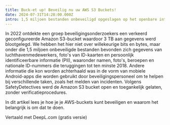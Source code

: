 ```yaml
---
title: Buck-et up! Beveilig nu uw AWS S3 Buckets!
date: 2024-07-31T14:28:00.000Z
intro: 1,5 miljoen bestanden onbeveiligd opgeslagen op het openbare internet, gebeurt dit nog steeds? Helaas, ja, het gebeurt nog steeds. Ondanks onze bekendheid met beveiligingsbeleid, controles en best practices. In dit artikel lees je hoe je je AWS S3 buckets kunt beveiligen en waarom het belangrijk is om dit te doen.
---
```


In 2022 ontdekte een groep beveiligingsonderzoekers een verkeerd geconfigureerde Amazon S3-bucket waardoor 3 TB aan gegevens werd blootgelegd. We hebben het hier niet over willekeurige bits en bytes, maar onder die 1,5 miljoen onbeveiligde bestanden bevonden zich gegevens van luchthavenmedewerkers, foto's van ID-kaarten en persoonlijk identificeerbare informatie (PII), waaronder namen, foto's, beroepen en nationale ID-nummers die teruggingen tot ten minste 2018. Andere informatie die kon worden achterhaald was in de vorm van mobiele Android-apps die worden gebruikt door beveiligingspersoneel om te helpen bij verschillende taken, zoals het melden van incidenten. Volgens SafetyDetectives werd de Amazon S3 bucket open en toegankelijk gelaten, zonder verificatieprocedures.

In dit artikel lees je hoe je je AWS-buckets kunt beveiligen en waarom het belangrijk is om dat te doen.

Vertaald met DeepL.com (gratis versie)
